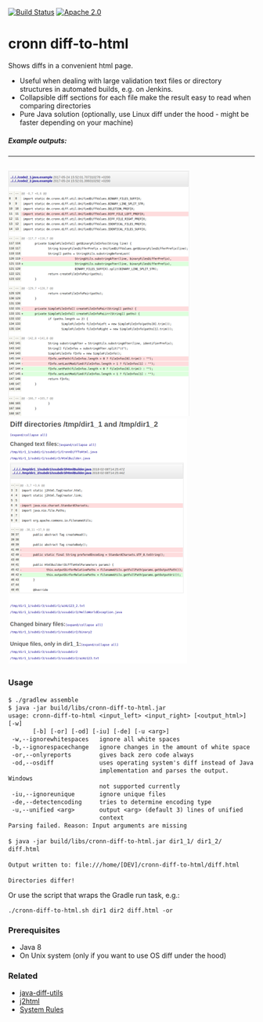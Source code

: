 [![Build Status](https://travis-ci.org/cronn-de/diff-to-html.svg?branch=master)](https://travis-ci.org/cronn-de/diff-to-html)
[![Apache 2.0](https://img.shields.io/github/license/cronn-de/reflection-util.svg)](http://www.apache.org/licenses/LICENSE-2.0)


# cronn diff-to-html #

Shows diffs in a convenient html page. 

* Useful when dealing with large validation text files or directory structures in automated builds, e.g. on Jenkins. 
* Collapsible diff sections for each file make the result easy to read when comparing directories
* Pure Java solution (optionally, use Linux diff under the hood - might be faster depending on your machine)

##### Example outputs:
---
[![cronn-diff-to-html_outputExample3](cronn-diff-to-html_outputExample1.png)](cronn-diff-to-html_outputExample1_hiRes.png)
[![cronn-diff-to-html_outputExample2](cronn-diff-to-html_outputExample2.png)](cronn-diff-to-html_outputExample2_hiRes.png)
---

### Usage 


```
$ ./gradlew assemble 
$ java -jar build/libs/cronn-diff-to-html.jar 
usage: cronn-diff-to-html <input_left> <input_right> [<output_html>]  [-w]
       [-b] [-or] [-od] [-iu] [-de] [-u <arg>]
 -w,--ignorewhitespaces   ignore all white spaces
 -b,--ignorespacechange   ignore changes in the amount of white space
 -or,--onlyreports        gives back zero code always
 -od,--osdiff             uses operating system's diff instead of Java
                          implementation and parses the output. Windows
                          not supported currently
 -iu,--ignoreunique       ignore unique files
 -de,--detectencoding     tries to determine encoding type
 -u,--unified <arg>       output <arg> (default 3) lines of unified
                          context
Parsing failed. Reason: Input arguments are missing

$ java -jar build/libs/cronn-diff-to-html.jar dir1_1/ dir1_2/ diff.html

Output written to: file:///home/[DEV]/cronn-diff-to-html/diff.html

Directories differ!

```

Or use the script that wraps the Gradle run task, e.g.: 

```
./cronn-diff-to-html.sh dir1 dir2 diff.html -or
```

### Prerequisites 
- Java 8
- On Unix system (only if you want to use OS diff under the hood)

### Related 
- [java-diff-utils](https://github.com/dnaumenko/java-diff-utils)
- [j2html](https://j2html.com/)
- [System Rules](http://stefanbirkner.github.io/system-rules/)